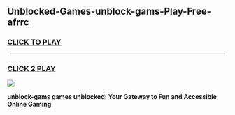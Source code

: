 
## Unblocked-Games-unblock-gams-Play-Free-afrrc
<h3>
<a href="https://premium76.site?title=unblock-gams&ref=21A">CLICK TO PLAY</a></h3>
<hr>

<h3>
<a href="https://premium76.site?title=unblock-gams&ref=21A">CLICK 2 PLAY</a>
  
</h3>

<a href="https://premium76.site?title=unblock-gams&ref=21A"><img src="https://clearcache.store/games.png"></a>


**unblock-gams games unblocked: Your Gateway to Fun and Accessible Online Gaming**

